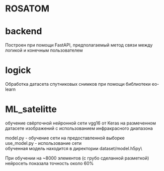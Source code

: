 # ROSATOM

# backend
Построен при помощи FastAPI, предполагаемый метод связи
между логикой и конечным пользователем

# logick
Обработка датасета спутниковых снимков при помощи библиотеки 
eo-learn


# ML_satelitte
обучение свёрточной нейронной сети vgg16 от Keras на размеченном
датасете изображений с использованием инфракрасного диапазона

model.py - обучение сети на предоставленной выборке \
use_model.py - использование сети\
обученная модель находится в директории dataset/model.h5py\


При обучении на ~8000 элементов (с грубо сделанной разметкой) 
нейросеть показала точность около 60%

